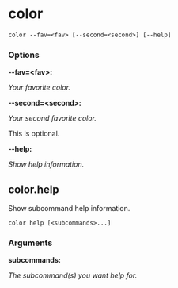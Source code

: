 # color

<!-- Generated by swift-argument-parser -->

```
color --fav=<fav> [--second=<second>] [--help]
```

### Options

**--fav=\<fav\>:**

*Your favorite color.*


**--second=\<second\>:**

*Your second favorite color.*

This is optional.


**--help:**

*Show help information.*


## color.help

Show subcommand help information.

```
color help [<subcommands>...] 
```

### Arguments

**subcommands:**

*The subcommand(s) you want help for.*
